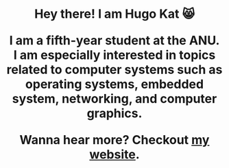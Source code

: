 <!-- 
This README was heavily inspired by Nida Khan's blog: https://www.sitepoint.com/github-profile-readme/
-->

<h1 align="center"> Hey there! I am Hugo Kat 😸

I am a fifth-year student at the ANU. I am especially interested in topics related to computer systems such as operating systems, embedded system, networking, and computer graphics. 

Wanna hear more? Checkout [my website](https://hugokat.dev/). 
